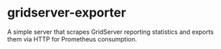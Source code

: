 # gridserver-exporter
A simple server that scrapes GridServer reporting statistics and exports them via HTTP for Prometheus consumption.
